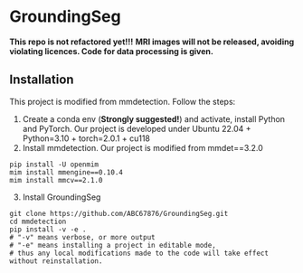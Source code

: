 # GroundingSeg
**This repo is not refactored yet!!!**
**MRI images will not be released, avoiding violating licences. Code for data processing is given.**

## Installation
This project is modified from mmdetection. Follow the steps:

1. Create a conda env (**Strongly suggested!**) and activate, install Python and PyTorch.
Our project is developed under Ubuntu 22.04 + Python=3.10 + torch=2.0.1 + cu118
2. Install mmdetection. Our project is modified from mmdet==3.2.0

```
pip install -U openmim
mim install mmengine==0.10.4
mim install mmcv==2.1.0
```
3. Install GroundingSeg

```
git clone https://github.com/ABC67876/GroundingSeg.git
cd mmdetection
pip install -v -e .
# "-v" means verbose, or more output
# "-e" means installing a project in editable mode,
# thus any local modifications made to the code will take effect without reinstallation.
```

